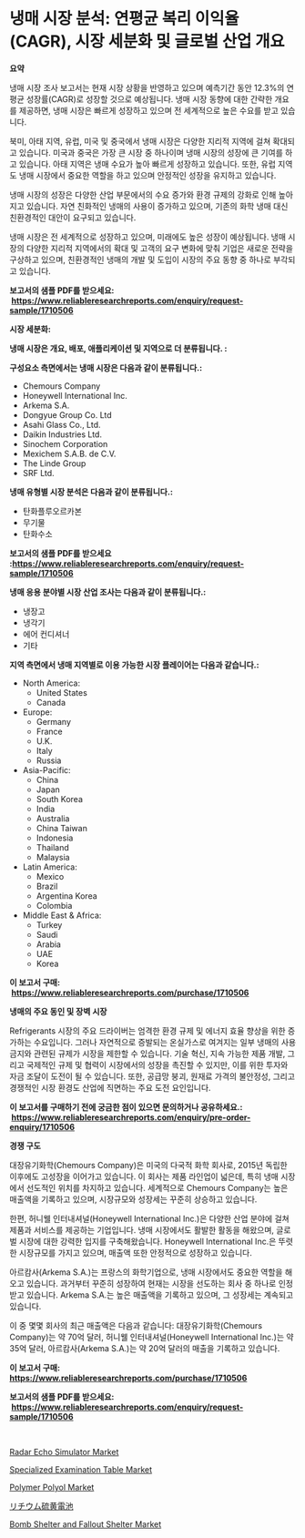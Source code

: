 <p><h1>냉매 시장 분석: 연평균 복리 이익율(CAGR), 시장 세분화 및 글로벌 산업 개요</h1></p><p><strong>요약</strong></p>
<p><p>냉매 시장 조사 보고서는 현재 시장 상황을 반영하고 있으며 예측기간 동안 12.3%의 연평균 성장률(CAGR)로 성장할 것으로 예상됩니다. 냉매 시장 동향에 대한 간략한 개요를 제공하면, 냉매 시장은 빠르게 성장하고 있으며 전 세계적으로 높은 수요를 받고 있습니다.</p><p>북미, 아태 지역, 유럽, 미국 및 중국에서 냉매 시장은 다양한 지리적 지역에 걸쳐 확대되고 있습니다. 미국과 중국은 가장 큰 시장 중 하나이며 냉매 시장의 성장에 큰 기여를 하고 있습니다. 아태 지역은 냉매 수요가 높아 빠르게 성장하고 있습니다. 또한, 유럽 지역도 냉매 시장에서 중요한 역할을 하고 있으며 안정적인 성장을 유지하고 있습니다.</p><p>냉매 시장의 성장은 다양한 산업 부문에서의 수요 증가와 환경 규제의 강화로 인해 높아지고 있습니다. 자연 친화적인 냉매의 사용이 증가하고 있으며, 기존의 화학 냉매 대신 친환경적인 대안이 요구되고 있습니다.</p><p>냉매 시장은 전 세계적으로 성장하고 있으며, 미래에도 높은 성장이 예상됩니다. 냉매 시장의 다양한 지리적 지역에서의 확대 및 고객의 요구 변화에 맞춰 기업은 새로운 전략을 구상하고 있으며, 친환경적인 냉매의 개발 및 도입이 시장의 주요 동향 중 하나로 부각되고 있습니다.</p></p>
<p><strong>보고서의 샘플 PDF를 받으세요: &nbsp;<a href="https://www.reliableresearchreports.com/enquiry/request-sample/1710506">https://www.reliableresearchreports.com/enquiry/request-sample/1710506</a></strong></p>
<p><strong>시장 세분화:</strong></p>
<p><strong> 냉매 시장은 개요, 배포, 애플리케이션 및 지역으로 더 분류됩니다. :</strong></p>
<p><strong>구성요소 측면에서는 냉매 시장은 다음과 같이 분류됩니다.:</strong></p>
<p><ul><li>Chemours Company</li><li>Honeywell International Inc.</li><li>Arkema S.A.</li><li>Dongyue Group Co. Ltd</li><li>Asahi Glass Co., Ltd.</li><li>Daikin Industries Ltd.</li><li>Sinochem Corporation</li><li>Mexichem S.A.B. de C.V.</li><li>The Linde Group</li><li>SRF Ltd.</li></ul></p>
<p><strong> 냉매 유형별 시장 분석은 다음과 같이 분류됩니다.:</strong></p>
<p><ul><li>탄화플루오르카본</li><li>무기물</li><li>탄화수소</li></ul></p>
<p><strong>보고서의 샘플 PDF를 받으세요 :<a href="https://www.reliableresearchreports.com/enquiry/request-sample/1710506">https://www.reliableresearchreports.com/enquiry/request-sample/1710506</a></strong></p>
<p><strong> 냉매 응용 분야별 시장 산업 조사는 다음과 같이 분류됩니다.:</strong></p>
<p><ul><li>냉장고</li><li>냉각기</li><li>에어 컨디셔너</li><li>기타</li></ul></p>
<p><strong>지역 측면에서 냉매 지역별로 이용 가능한 시장 플레이어는 다음과 같습니다.:</strong></p>
<p><ul>
    <li>
        North America:
        <ul>
            <li>United States</li>
            <li>Canada</li>
        </ul>
    </li>
    <li>
        Europe:
        <ul>
            <li>Germany</li>
            <li>France</li>
            <li>U.K.</li>
            <li>Italy</li>
            <li>Russia</li>
        </ul>
    </li>
    <li>
        Asia-Pacific:
        <ul>
            <li>China</li>
            <li>Japan</li>
            <li>South Korea</li>
            <li>India</li>
            <li>Australia</li>
            <li>China Taiwan</li>
            <li>Indonesia</li>
            <li>Thailand</li>
            <li>Malaysia</li>
        </ul>
    </li>
    <li>
        Latin America:
        <ul>
            <li>Mexico</li>
            <li>Brazil</li>
            <li>Argentina Korea</li>
            <li>Colombia</li>
        </ul>
    </li>
    <li>
        Middle East & Africa:
        <ul>
            <li>Turkey</li>
            <li>Saudi</li>
            <li>Arabia</li>
            <li>UAE</li>
            <li>Korea</li>
        </ul>
    </li>
    </ul></p>
<p><strong>이 보고서 구매: &nbsp;<a href="https://www.reliableresearchreports.com/purchase/1710506">https://www.reliableresearchreports.com/purchase/1710506</a></strong></p>
<p><strong>냉매의 주요 동인 및 장벽 시장</strong></p>
<p><p>Refrigerants 시장의 주요 드라이버는 엄격한 환경 규제 및 에너지 효율 향상을 위한 증가하는 수요입니다. 그러나 자연적으로 증발되는 온실가스로 여겨지는 일부 냉매의 사용 금지와 관련된 규제가 시장을 제한할 수 있습니다. 기술 혁신, 지속 가능한 제품 개발, 그리고 국제적인 규제 및 협력이 시장에서의 성장을 촉진할 수 있지만, 이를 위한 투자와 자금 조달이 도전이 될 수 있습니다. 또한, 공급망 붕괴, 원재료 가격의 불안정성, 그리고 경쟁적인 시장 환경도 산업에 직면하는 주요 도전 요인입니다.</p></p>
<p><strong>이 보고서를 구매하기 전에 궁금한 점이 있으면 문의하거나 공유하세요.: &nbsp;<a href="https://www.reliableresearchreports.com/enquiry/pre-order-enquiry/1710506">https://www.reliableresearchreports.com/enquiry/pre-order-enquiry/1710506</a></strong></p>
<p><strong>경쟁 구도</strong></p>
<p><p>대장유기화학(Chemours Company)은 미국의 다국적 화학 회사로, 2015년 독립한 이후에도 고성장을 이어가고 있습니다. 이 회사는 제품 라인업이 넓은데, 특히 냉매 시장에서 선도적인 위치를 차지하고 있습니다. 세계적으로 Chemours Company는 높은 매출액을 기록하고 있으며, 시장규모와 성장세는 꾸준히 상승하고 있습니다.</p><p>한편, 허니웰 인터내셔널(Honeywell International Inc.)은 다양한 산업 분야에 걸쳐 제품과 서비스를 제공하는 기업입니다. 냉매 시장에서도 활발한 활동을 해왔으며, 글로벌 시장에 대한 강력한 입지를 구축해왔습니다. Honeywell International Inc.은 뚜렷한 시장규모를 가지고 있으며, 매출액 또한 안정적으로 성장하고 있습니다.</p><p>아르캄사(Arkema S.A.)는 프랑스의 화학기업으로, 냉매 시장에서도 중요한 역할을 해오고 있습니다. 과거부터 꾸준히 성장하여 현재는 시장을 선도하는 회사 중 하나로 인정받고 있습니다. Arkema S.A.는 높은 매출액을 기록하고 있으며, 그 성장세는 계속되고 있습니다.</p><p>이 중 몇몇 회사의 최근 매출액은 다음과 같습니다: 대장유기화학(Chemours Company)는 약 70억 달러, 허니웰 인터내셔널(Honeywell International Inc.)는 약 35억 달러, 아르캄사(Arkema S.A.)는 약 20억 달러의 매출을 기록하고 있습니다.</p></p>
<p><strong>이 보고서 구매: &nbsp; <a href="https://www.reliableresearchreports.com/purchase/1710506">https://www.reliableresearchreports.com/purchase/1710506</a></strong></p>
<p><strong>보고서의 샘플 PDF를 받으세요: &nbsp;<a href="https://www.reliableresearchreports.com/enquiry/request-sample/1710506">https://www.reliableresearchreports.com/enquiry/request-sample/1710506</a></strong><strong></strong></p>
<p>&nbsp;</p>
<p><p><a href="https://summer-dogwood-3e9.notion.site/Radar-Echo-Simulator-Market-Size-2024-2031-Global-Industrial-Analysis-Key-Geographical-Regions-M-d3c97aa5e7ee4ebabb030fcb365998d6">Radar Echo Simulator Market</a></p><p><a href="https://github.com/irfadac/Market-Research-Report-List-2/blob/main/specialized-examination-table-market.md">Specialized Examination Table Market</a></p><p><a href="https://view.publitas.com/reportprime-1/polymer-polyol-market-share-market-new-trends-analysis-report-by-type-by-application-by-end-use-by-region-and-segment-forecasts-2024-2031/">Polymer Polyol Market</a></p><p><a href="https://github.com/ycmtqqhvk3273/Market-Research-Report-List-1/blob/main/8848190186154.md">リチウム硫黄電池</a></p><p><a href="https://github.com/ashepherd82/Market-Research-Report-List-3/blob/main/bomb-shelter-and-fallout-shelter-market.md">Bomb Shelter and Fallout Shelter Market</a></p></p>